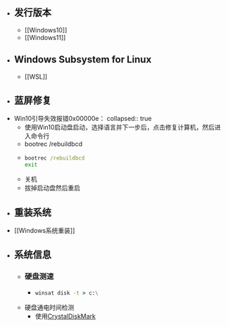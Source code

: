 - ## 发行版本
	- [[Windows10]]
	- [[Windows11]]
- ## Windows Subsystem for Linux
	- [[WSL]]
- ## 蓝屏修复
- Win10引导失效报错0x00000e：
  collapsed:: true
	- 使用Win10启动盘启动，选择语言并下一步后，点击修复计算机，然后进入命令行
	- bootrec /rebuildbcd
	- ```cmd
	  bootrec /rebuildbcd
	  exit
	  ```
	- 关机
	- 拔掉启动盘然后重启
- ## 重装系统
- [[Windows系统重装]]
- ## 系统信息
	- ### 硬盘测速
		- ```cmd
		  winsat disk -t > c:\
		  ```
	- 硬盘通电时间检测
		- 使用[CrystalDiskMark](https://crystalmark.info/en/software/crystaldiskmark/)